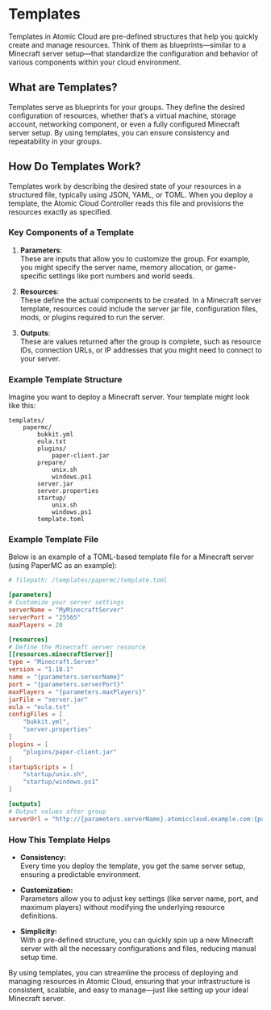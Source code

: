 # Templates

Templates in Atomic Cloud are pre-defined structures that help you quickly create and manage resources. Think of them as blueprints—similar to a Minecraft server setup—that standardize the configuration and behavior of various components within your cloud environment.

## What are Templates?

Templates serve as blueprints for your groups. They define the desired configuration of resources, whether that’s a virtual machine, storage account, networking component, or even a fully configured Minecraft server setup. By using templates, you can ensure consistency and repeatability in your groups.

## How Do Templates Work?

Templates work by describing the desired state of your resources in a structured file, typically using JSON, YAML, or TOML. When you deploy a template, the Atomic Cloud Controller reads this file and provisions the resources exactly as specified.

### Key Components of a Template

1. **Parameters**:  
   These are inputs that allow you to customize the group. For example, you might specify the server name, memory allocation, or game-specific settings like port numbers and world seeds.

2. **Resources**:  
   These define the actual components to be created. In a Minecraft server template, resources could include the server jar file, configuration files, mods, or plugins required to run the server.

3. **Outputs**:  
   These are values returned after the group is complete, such as resource IDs, connection URLs, or IP addresses that you might need to connect to your server.

### Example Template Structure

Imagine you want to deploy a Minecraft server. Your template might look like this:

```
templates/
    papermc/
        bukkit.yml
        eula.txt
        plugins/
            paper-client.jar
        prepare/
            unix.sh
            windows.ps1
        server.jar
        server.properties
        startup/
            unix.sh
            windows.ps1
        template.toml
```

### Example Template File

Below is an example of a TOML-based template file for a Minecraft server (using PaperMC as an example):

```toml
# filepath: /templates/papermc/template.toml

[parameters]
# Customize your server settings
serverName = "MyMinecraftServer"
serverPort = "25565"
maxPlayers = 20

[resources]
# Define the Minecraft server resource
[[resources.minecraftServer]]
type = "Minecraft.Server"
version = "1.18.1"
name = "{parameters.serverName}"
port = "{parameters.serverPort}"
maxPlayers = "{parameters.maxPlayers}"
jarFile = "server.jar"
eula = "eula.txt"
configFiles = [
    "bukkit.yml",
    "server.properties"
]
plugins = [
    "plugins/paper-client.jar"
]
startupScripts = [
    "startup/unix.sh",
    "startup/windows.ps1"
]

[outputs]
# Output values after group
serverUrl = "http://{parameters.serverName}.atomiccloud.example.com:{parameters.serverPort}"
```

### How This Template Helps

- **Consistency:**  
  Every time you deploy the template, you get the same server setup, ensuring a predictable environment.
  
- **Customization:**  
  Parameters allow you to adjust key settings (like server name, port, and maximum players) without modifying the underlying resource definitions.

- **Simplicity:**  
  With a pre-defined structure, you can quickly spin up a new Minecraft server with all the necessary configurations and files, reducing manual setup time.

By using templates, you can streamline the process of deploying and managing resources in Atomic Cloud, ensuring that your infrastructure is consistent, scalable, and easy to manage—just like setting up your ideal Minecraft server.